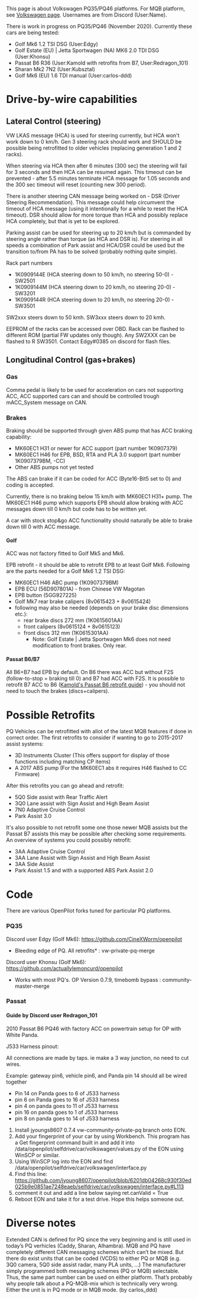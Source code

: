 This page is about Volkswagen PQ35/PQ46 platforms. For MQB platform, see [Volkswagen page](https://github.com/commaai/openpilot/wiki/Volkswagen). Usernames are from Discord (User:Name).

There is work in progress on PQ35/PQ46 (November 2020). Currently these cars are being tested:
* Golf Mk6 1.2 TSI DSG (User:Edgy)
* Golf Estate (EU) | Jetta Sportwagen (NA) MK6 2.0 TDI DSG (User:Khonsu)
* Passat B6 R36 (User:Kamold with retrofits from B7, User:Redragon_101)
* Sharan Mk2 7N2 (User:Kubsztal)
* Golf Mk6 (EU) 1.6 TDI manual (User:carlos-ddd)

# Drive-by-wire capabilities

## Lateral Control (steering)

VW LKAS message (HCA) is used for steering currently, but HCA won't work down to 0 km/h. Gen 3 steering rack should work and SHOULD be possible being retrofitted to older vehicles (replacing generation 1 and 2 racks). 

When steering via HCA then after 6 minutes (300 sec) the steering will fail for 3 seconds and then HCA can be resumed again. This timeout can be prevented - after 5.5 minutes terminate HCA message for 1.05 seconds and the 300 sec timeout will reset (counting new 300 period).

There is another steering CAN message being worked on - DSR (Driver Steering Recommendation). This message could help circumvent the timeout of HCA message (using it intentionally for a while to reset the HCA timeout). DSR should allow for more torque than HCA and possibly replace HCA completely, but that is yet to be explored.

Parking assist can be used for steering up to 20 km/h but is commanded by steering angle rather than torque (as HCA and DSR is). For steering in all speeds a combination of Park assist and HCA/DSR could be used but the transition to/from PA has to be solved (probably nothing quite simple).

Rack part numbers
* 1K0909144E (HCA steering down to 50 km/h, no steering 50-0) - SW2501
* 1K0909144M (HCA steering down to 20 km/h, no steering 20-0) - SW3201
* 1K0909144R (HCA steering down to 20 km/h, no steering 20-0) - SW3501

SW2xxx steers down to 50 kmh. SW3xxx steers down to 20 kmh.

EEPROM of the racks can be accessed over OBD. Rack can be flashed to different ROM (partial FW updates only though). Any SW2XXX can be flashed to R SW3501. Contact Edgy#0385 on discord for flash files.

## Longitudinal Control (gas+brakes)

### Gas

Comma pedal is likely to be used for acceleration on cars not supporting ACC, ACC supported cars can and should be controlled trough mACC_System message on CAN.

### Brakes
Braking should be supported through given ABS pump that has ACC braking capability:
* MK60EC1 H31 or newer for ACC support (part number 1K0907379)
* MK60EC1 H46 for EPB, BSD, RTA and PLA 3.0 support (part number 1K0907379BM, -CC)
* Other ABS pumps not yet tested

The ABS can brake if it can be coded for ACC (Byte16-Bit5 set to 0) and coding is accepted.

Currently, there is no braking below 15 km/h with MK60EC1 H31+ pump. The MK60EC1 H46 pump which supports EPB should allow braking with ACC messages down till 0 km/h but code has to be written yet.

A car with stock stop&go ACC functionality should naturally be able to brake down till 0 with ACC message.

#### Golf
ACC was not factory fitted to Golf Mk5 and Mk6.

EPB retrofit - it should be able to retrofit EPB to at least Golf Mk6. Following are the parts needed for a Golf Mk6 1.2 TSI DSG:

* MK60EC1 H46 ABC pump (1K0907379BM)
* EPB ECU (56D907801A) - from Chinese VW Magotan
* EPB button (5GG927225)
* Golf Mk7 rear brake calipers (8v0615423 + 8v0615424)
* following may also be needed (depends on your brake disc dimensions etc.):
    * rear brake discs 272 mm (1K0615601AA)
    * front calipers (8v0615124 + 8v0615123)
    * front discs 312 mm (1K0615301AA)
      * Note: Golf Estate | Jetta Sportwagen Mk6 does not need modification to front brakes. Only rear.

#### Passat B6/B7
All B6+B7 had EPB by default. On B6 there was ACC but without F2S (follow-to-stop = braking till 0) and B7 had ACC with F2S. It is possible to retrofit B7 ACC to B6 ([Kamold's Passat B6 retrofit guide](https://www.vwwatercooled.com.au/forums/f234/adaptive-cruise-retrofit-118949.html)) - you should not need to touch the brakes (discs+calipers).

# Possible Retrofits
PQ Vehicles can be retrofitted with allot of the latest MQB features if done in correct order.
The first retrofits to consider if wanting to go to 2015-2017 assist systems:
* 3D Instruments Cluster (This offers support for display of those functions including matching CP items)
* A 2017 ABS pump (For the MK60EC1 abs it requires H46 flashed to CC Firmware)

After this retrofits you can go ahead and retrofit:
* 5Q0 Side assist with Rear Traffic Alert
* 3Q0 Lane assist with Sign Assist and High Beam Assist
* 7N0 Adaptive Cruise Control
* Park Assist 3.0

It's also possible to not retrofit some one those newer MQB assists but the Passat B7 assists this may be possible after checking some requirements. An overview of systems you could possibly retrofit:
* 3AA Adaptive Cruise Control
* 3AA Lane Assist with Sign Assist and High Beam Assist
* 3AA Side Assist
* Park Assist 1.5 and with a supported ABS Park Assist 2.0

# Code

There are various OpenPilot forks tuned for particular PQ platforms.

### PQ35

Discord user Edgy (Golf Mk6): https://github.com/CineXWorm/openpilot
* Bleeding edge of PQ. All retrofits* : vw-private-pq-merge

Discord user Khonsu (Golf Mk6): https://github.com/actuallylemoncurd/openpilot
* Works with most PQ's. OP Version 0.7.9, timebomb bypass : community-master-merge

### Passat

#### Guide by Discord user Redragon_101

2010 Passat B6 PQ46 with factory ACC on powertrain setup for OP with White Panda.

J533 Harness pinout:

All connections are made by taps. ie make a 3 way junction, no need to cut wires.

Example: gateway pin6, vehicle pin6, and Panda pin 14 should all be wired together
* Pin 14 on Panda goes to 6 of J533 harness
* pin 6 on Panda goes to 16 of J533 harness
* pin 4 on panda goes to 11 of J533 harness
* pin 16 on panda goes to 1 of J533 harness
* pin 8 on panda goes to 14 of J533 harness

1. Install jyoungs8607 0.7.4 vw-community-private-pq branch onto EON.
2. Add your fingerprint of your car by using Workbench. This program has a Get fingerprint command built in and add it into 
  /data/openpilot/selfdrive/car/volkswagen/values.py of the EON using WinSCP or similar.
3. Using WinSCP log into the EON and find /data/openpilot/selfdrive/car/volkswagen/interface.py
4. Find this line:  https://github.com/jyoung8607/openpilot/blob/6201db04268c930f30ed025b9e0851ae7248eaeb/selfdrive/car/volkswagen/interface.py#L113
5. comment it out and add a line below saying ret.canValid = True
6. Reboot EON and take it for a test drive.   Hope this helps someone out.

# Diverse notes

Extended CAN is defined for PQ since the very beginning and is still used in today’s PQ verhicles (Caddy, Sharan, Alhambra). MQB and PQ have completely different CAN messaging schemes which can’t be mixed. But there do exist units that can be coded (VCDS) to either PQ or MQB (e.g. 3Q0 camera, 5Q0 side assist radar, many PLA units, ...) The manufacturer simply programmed both messaging schemes (PQ or MQB) selectable. Thus, the same part number can be used on either platform. That’s probably why people talk about a PQ-MQB-mix which is technically very wrong. Either the unit is in PQ mode or in MQB mode. (by carlos_ddd)